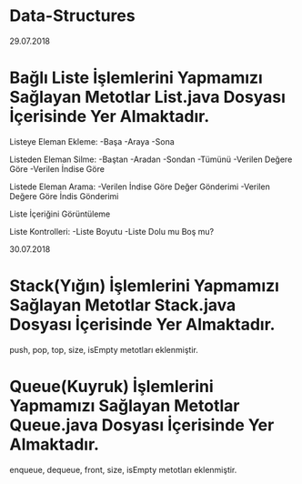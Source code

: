 # Data-Structures
29.07.2018

# Bağlı Liste İşlemlerini Yapmamızı Sağlayan Metotlar List.java Dosyası İçerisinde Yer Almaktadır.

Listeye Eleman Ekleme:
  -Başa
  -Araya
  -Sona
  
Listeden Eleman Silme:
  -Baştan
  -Aradan
  -Sondan
  -Tümünü
  -Verilen Değere Göre
  -Verilen İndise Göre
  
Listede Eleman Arama:
  -Verilen İndise Göre Değer Gönderimi
  -Verilen Değere Göre İndis Gönderimi
  
Liste İçeriğini Görüntüleme

Liste Kontrolleri:
  -Liste Boyutu
  -Liste Dolu mu Boş mu?
  

30.07.2018

# Stack(Yığın) İşlemlerini Yapmamızı Sağlayan Metotlar Stack.java Dosyası İçerisinde Yer Almaktadır.

push, pop, top, size, isEmpty metotları eklenmiştir.

# Queue(Kuyruk) İşlemlerini Yapmamızı Sağlayan Metotlar Queue.java Dosyası İçerisinde Yer Almaktadır.

enqueue, dequeue, front, size, isEmpty metotları eklenmiştir.

